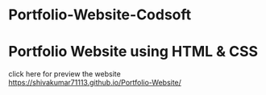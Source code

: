 # Portfolio-Website-Codsoft
# Portfolio Website using HTML & CSS
click here for preview the website https://shivakumar71113.github.io/Portfolio-Website/
